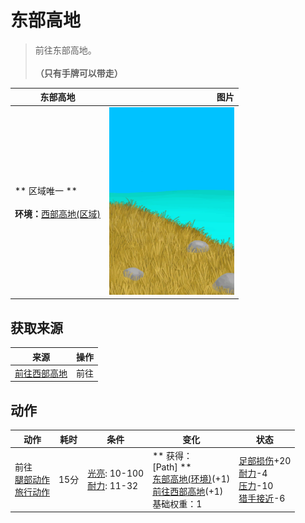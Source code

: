# 东部高地  
> 前往东部高地。<br><br><b>（只有手牌可以带走）</b>  
  
  东部高地  |   图片   
 ----  |  ----:   
 ** 区域唯一 **<br><br>**环境：**[西部高地(区域)](HighlandsWestern.md)  |  <img decoding="async" src="Sprite/HighlandsEastern.png" href="a.md" style="max-width:300px;max-height:300px;">   
  
## 获取来源  
来源  |  操作  
----  |  ----  
[前往西部高地](Path_HighlandsEToHighlandsW.md)  |  前往  
## 动作  
动作  |  耗时  |  条件  |  变化  |  状态  
----  |  ----  |  ----  |  ----  |  ----  
前往<br>[腿部动作](LegAction.md)<br>[旅行动作](TravelAction.md)  |  15分  |  [光亮](Light.md): 10-100<br>[耐力](Stamina.md): 11-32  |  ** 获得： **<br>** [Path] **<br>  [东部高地(环境)](Env_HighlandsEastern.md)(+1)<br>  [前往西部高地](Path_HighlandsEToHighlandsW.md)(+1)<br>基础权重：1<br>  |  [足部损伤](FootDamage.md)+20<br>[耐力](Stamina.md)-4<br>[压力](Stress.md)-10<br>[猎手接近](HuntersProximity.md)-6  
